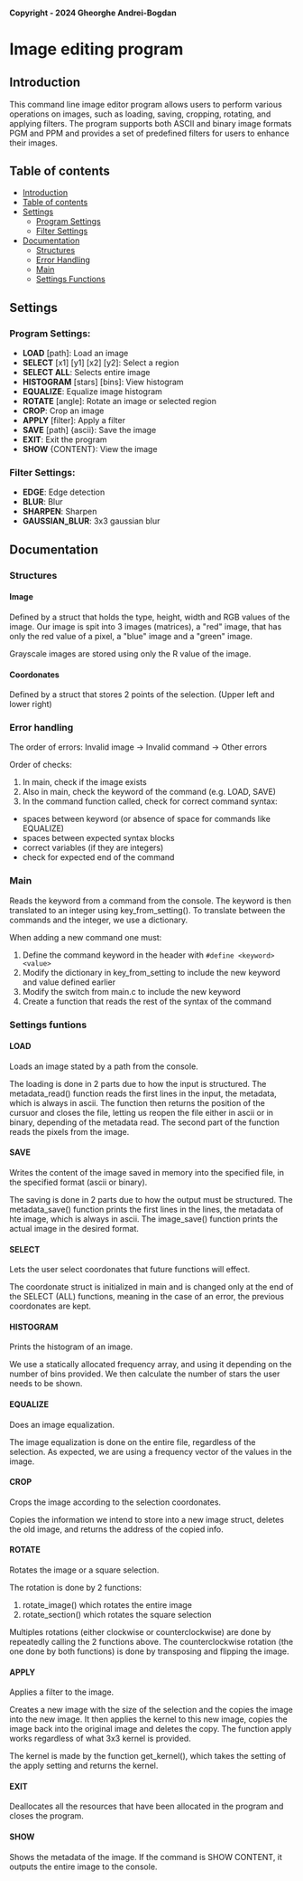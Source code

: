 #### Copyright - 2024 Gheorghe Andrei-Bogdan

# Image editing program

## Introduction

This command line image editor program allows users to perform various
operations on images, such as loading, saving, cropping, rotating, and
applying filters.
The program supports both ASCII and binary image formats PGM and PPM and
provides a set of predefined filters for users to enhance their images.

## Table of contents

- [Introduction](#introduction)
- [Table of contents](#table-of-contents)
- [Settings](#settings)
  - [Program Settings](#program-settings)
  - [Filter Settings](#filter-settings)
- [Documentation](#documentation)
  - [Structures](#structures)
  - [Error Handling](#error-handling)
  - [Main](#main)
  - [Settings Functions](#setting-functions)

## Settings

### Program Settings:

- **LOAD** [path]:                Load an image
- **SELECT** [x1] [y1] [x2] [y2]: Select a region
- **SELECT ALL**:                 Selects entire image
- **HISTOGRAM** [stars] [bins]:   View histogram
- **EQUALIZE**:                   Equalize image histogram
- **ROTATE** [angle]:             Rotate an image or selected region
- **CROP**:                       Crop an image
- **APPLY** [filter]:             Apply a filter
- **SAVE** [path] {ascii}:        Save the image
- **EXIT**:                       Exit the program
- **SHOW** {CONTENT}:             View the image

### Filter Settings:

- **EDGE**:          Edge detection
- **BLUR**:          Blur
- **SHARPEN**:       Sharpen
- **GAUSSIAN_BLUR**: 3x3 gaussian blur

## Documentation

### Structures

#### Image

Defined by a struct that holds the type, height, width and RGB values of the
image. Our image is spit into 3 images (matrices), a "red" image, that
has only the red value of a pixel, a "blue" image and a "green" image.

Grayscale images are stored using only the R value of the image.

#### Coordonates

Defined by a struct that stores 2 points of the selection.
(Upper left and lower right)

### Error handling

The order of errors:
Invalid image -> Invalid command -> Other errors

Order of checks:
1. In main, check if the image exists
2. Also in main, check the keyword of the command (e.g. LOAD, SAVE)
3. In the command function called, check for correct command syntax:
- spaces between keyword (or absence of space for commands like EQUALIZE)
- spaces between expected syntax blocks
- correct variables (if they are integers)
- check for expected end of the command

### Main

Reads the keyword from a command from the console.
The keyword is then translated to an integer using key_from_setting().
To translate between the commands and the integer, we use a dictionary.

When adding a new command one must:
1. Define the command keyword in the header with `#define <keyword> <value>`
2. Modify the dictionary in key_from_setting to include the new keyword and
value defined earlier
3. Modify the switch from main.c to include the new keyword
4. Create a function that reads the rest of the syntax of the command

### Settings funtions

#### LOAD

Loads an image stated by a path from the console.

The loading is done in 2 parts due to how the input is structured.
The metadata_read() function reads the first lines in the input,
the metadata, which is always in ascii.
The function then returns the position of the cursuor and closes the file,
letting us reopen the file either in ascii or in binary,
depending of the metadata read. The second part of the function reads the
pixels from the image.

#### SAVE

Writes the content of the image saved in memory into the specified file,
in the specified format (ascii or binary).

The saving is done in 2 parts due to how the output must be structured.
The metadata_save() function prints the first lines in the lines,
the metadata of hte image, which is always in ascii.
The image_save() function prints the actual image in the desired format.

#### SELECT

Lets the user select coordonates that future functions will effect.

The coordonate struct is initialized in main and is changed only
at the end of the SELECT (ALL) functions, meaning in the case of an error,
the previous coordonates are kept.

#### HISTOGRAM

Prints the histogram of an image.

We use a statically allocated frequency array,
and using it depending on the number of bins provided.
We then calculate the number of stars the user needs to be shown.

#### EQUALIZE

Does an image equalization.

The image equalization is done on the entire file, regardless of the selection.
As expected, we are using a frequency vector of the values in the image.

#### CROP

Crops the image according to the selection coordonates.

Copies the information we intend to store into a new image struct,
deletes the old image, and returns the address of the copied info.

#### ROTATE

Rotates the image or a square selection.

The rotation is done by 2 functions:
1. rotate_image() which rotates the entire image
2. rotate_section() which rotates the square selection

Multiples rotations (either clockwise or counterclockwise) are done
by repeatedly calling the 2 functions above.
The counterclockwise rotation (the one done by both functions) is
done by transposing and flipping the image.

#### APPLY

Applies a filter to the image.

Creates a new image with the size of the selection and the copies the
image into the new image. It then applies the kernel to this new image,
copies the image back into the original image and deletes the copy.
The function apply works regardless of what 3x3 kernel is provided.

The kernel is made by the function get_kernel(), which takes the
setting of the apply setting and returns the kernel.

#### EXIT

Deallocates all the resources that have been allocated in the program
and closes the program.

#### SHOW

Shows the metadata of the image.
If the command is SHOW CONTENT, it outputs the entire image to the console.
